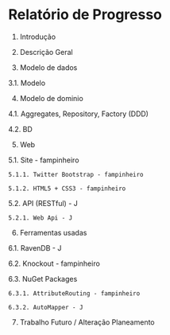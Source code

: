# Relatório de Progresso

1. Introdução

2. Descrição Geral

3. Modelo de dados

  3.1. Modelo

4. Modelo de dominio

  4.1. Aggregates, Repository, Factory (DDD)

  4.2. BD

5. Web

  5.1. Site - fampinheiro

    5.1.1. Twitter Bootstrap - fampinheiro

    5.1.2. HTML5 + CSS3 - fampinheiro

  5.2. API (RESTful) - J

    5.2.1. Web Api - J

6. Ferramentas usadas

  6.1. RavenDB - J

  6.2. Knockout - fampinheiro

  6.3. NuGet Packages 

    6.3.1. AttributeRouting - fampinheiro

    6.3.2. AutoMapper - J

7. Trabalho Futuro / Alteração Planeamento 
